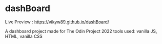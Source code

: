 # dashBoard

Live Preview : https://vikyw89.github.io/dashBoard/

A dashboard project made for The Odin Project 2022
tools used: vanilla JS, HTML, vanilla CSS
